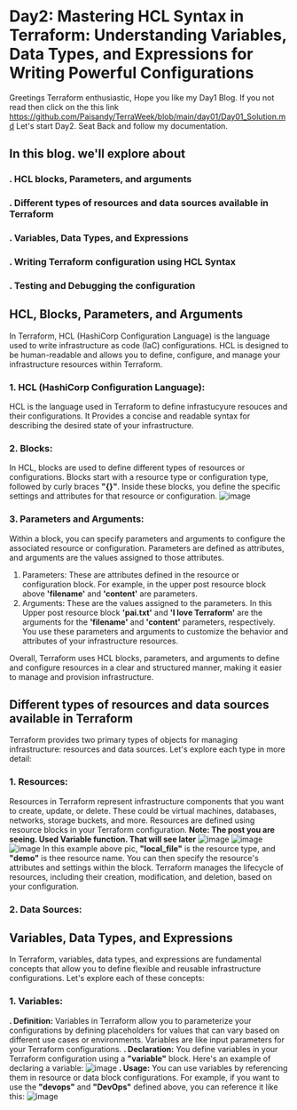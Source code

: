 # Day2: Mastering HCL Syntax in Terraform: Understanding Variables, Data Types, and Expressions for Writing Powerful Configurations
Greetings Terraform enthusiastic, Hope you like my Day1 Blog. If you not read then click on the this link https://github.com/Paisandy/TerraWeek/blob/main/day01/Day01_Solution.md 
Let's start Day2. Seat Back and follow my documentation.

## In this blog. we'll explore about
### **.** HCL blocks, Parameters, and arguments
### **.** Different types of resources and data sources available in Terraform
### **.** Variables, Data Types, and Expressions
### **.** Writing Terraform configuration using HCL Syntax
### **.** Testing and Debugging the configuration

## HCL, Blocks, Parameters, and Arguments
In Terraform, HCL (HashiCorp Configuration Language) is the language used to write infrastructure as code (IaC) configurations. HCL is designed to be human-readable and allows you to define, configure, and manage your infrastructure resources within Terraform.

### 1. HCL (HashiCorp Configuration Language):
HCL is the language used in Terraform to define infrastucyure resouces and their configurations. It Provides a concise and readable syntax for describing the desired state of your infrastructure.

### 2. Blocks:
In HCL, blocks are used to define different types of resources or configurations. Blocks start with a resource type or configuration type, followed by curly braces **"{}"**. Inside these blocks, you define the specific settings and attributes for that resource or configuration. 
![image](https://github.com/Paisandy/TerraWeek/assets/115485972/0664b115-434c-42e6-bc5c-cd892c64b8d6)

### 3. Parameters and Arguments:
Within a block, you can specify parameters and arguments to configure the associated resource or configuration. Parameters are defined as attributes, and arguments are the values assigned to those attributes.
1. Parameters: These are attributes defined in the resource or configuration block. For example, in the upper post resource block above **'filename'** and **'content'** are parameters.
2. Arguments: These are the values assigned to the parameters. In this Upper post resource block **'pai.txt'** and **'I love Terraform'** are the arguments for the **'filename'** and **'content'** parameters, respectively.
You use these parameters and arguments to customize the behavior and attributes of your infrastructure resources.

Overall, Terraform uses HCL blocks, parameters, and arguments to define and configure resources in a clear and structured manner, making it easier to manage and provision infrastructure.

## Different types of resources and data sources available in Terraform
Terraform provides two primary types of objects for managing infrastructure: resources and data sources. Let's explore each type in more detail:

### 1. Resources:
Resources in Terraform represent infrastructure components that you want to create, update, or delete. These could be virtual machines, databases, networks, storage buckets, and more. Resources are defined using resource blocks in your Terraform configuration. 
**Note: The post you are seeing. Used Variable function. That will see later**
![image](https://github.com/Paisandy/TerraWeek/assets/115485972/bc7f9853-06b0-478f-b19b-98cd0fe7d41b)
![image](https://github.com/Paisandy/TerraWeek/assets/115485972/15a6b725-3adb-44ba-ab52-dd1481606a65)
![image](https://github.com/Paisandy/TerraWeek/assets/115485972/e31b4283-f5e4-4464-8b49-8a1af8d992cd)
In this example above pic, **"local_file"** is the resource type, and **"demo"** is thee resource name. You can then specify the resource's attributes and settings within the block.
Terraform manages the lifecycle of resources, including their creation, modification, and deletion, based on your configuration.

### 2. Data Sources:







## Variables, Data Types, and Expressions
In Terraform, variables, data types, and expressions are fundamental concepts that allow you to define flexible and reusable infrastructure configurations. Let's explore each of these concepts:

### 1. Variables:
**. Definition:** Variables in Terraform allow you to parameterize your configurations by defining placeholders for values that can vary based on different use cases or environments. Variables are like input parameters for your Terraform configurations.
**. Declaration:** You define variables in your Terraform configuration using a **"variable"** block. Here's an example of declaring a variable:
![image](https://github.com/Paisandy/TerraWeek/assets/115485972/b3a50b0d-19d3-422a-a7a1-3ff2291f6614)
**. Usage:** You can use variables by referencing them in resource or data block configurations. For example, if you want to use the **"devops"** and **"DevOps"**  defined above, you can reference it like this:
![image](https://github.com/Paisandy/TerraWeek/assets/115485972/f84af385-7263-4b01-ab22-eb9510cf4441)


